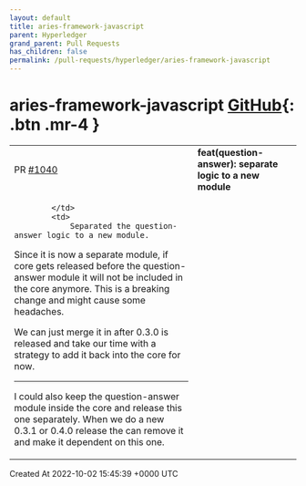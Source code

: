 ```yaml
---
layout: default
title: aries-framework-javascript
parent: Hyperledger
grand_parent: Pull Requests
has_children: false
permalink: /pull-requests/hyperledger/aries-framework-javascript
---
```


# aries-framework-javascript <span class="fs-3 right-align">[GitHub](https://github.com/hyperledger/aries-framework-javascript){: .btn .mr-4 }</span>


<div>
    <table>
        <tr>
            <td>
                PR <a href="https://github.com/hyperledger/aries-framework-javascript/pull/1040" class=".btn">#1040</a>
            </td>
            <td>
                <b>
                    feat(question-answer): separate logic to a new module
                </b>
            </td>
        </tr>
        <tr>
            <td>
                
            </td>
            <td>
                Separated the question-answer logic to a new module.

Since it is now a separate module, if core gets released before the question-answer module it will not be included in the core anymore. This is a breaking change and might cause some headaches.

We can just merge it in after 0.3.0 is released and take our time with a strategy to add it back into the core for now. 

---

I could also keep the question-answer module inside the core and release this one separately. When we do a new 0.3.1 or 0.4.0 release the can remove it and make it dependent on this one.
            </td>
        </tr>
    </table>
    <div class="right-align">
        Created At 2022-10-02 15:45:39 +0000 UTC
    </div>
</div>

